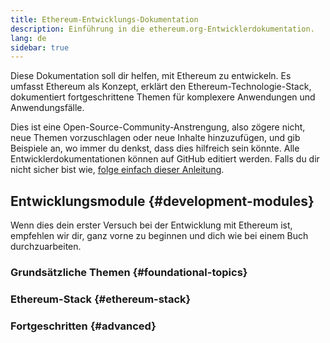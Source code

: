```yaml
---
title: Ethereum-Entwicklungs-Dokumentation
description: Einführung in die ethereum.org-Entwicklerdokumentation.
lang: de
sidebar: true
---
```


Diese Dokumentation soll dir helfen, mit Ethereum zu entwickeln. Es umfasst Ethereum als Konzept, erklärt den Ethereum-Technologie-Stack, dokumentiert fortgeschrittene Themen für komplexere Anwendungen und Anwendungsfälle.

Dies ist eine Open-Source-Community-Anstrengung, also zögere nicht, neue Themen vorzuschlagen oder neue Inhalte hinzuzufügen, und gib Beispiele an, wo immer du denkst, dass dies hilfreich sein könnte. Alle Entwicklerdokumentationen können auf GitHub editiert werden. Falls du dir nicht sicher bist wie, [folge einfach dieser Anleitung](https://github.com/ethereum/ethereum-org-website/blob/dev/docs/editing-markdown.md).

## Entwicklungsmodule {#development-modules}

Wenn dies dein erster Versuch bei der Entwicklung mit Ethereum ist, empfehlen wir dir, ganz vorne zu beginnen und dich wie bei einem Buch durchzuarbeiten.

### Grundsätzliche Themen {#foundational-topics}

<DeveloperDocsLinks headerId="foundational-topics" />

### Ethereum-Stack {#ethereum-stack}

<DeveloperDocsLinks headerId="ethereum-stack" />

### Fortgeschritten {#advanced}

<DeveloperDocsLinks headerId="advanced" />
